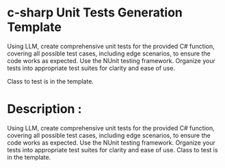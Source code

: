 # c-sharp Unit Tests Generation Template

Using LLM, create comprehensive unit tests for the provided C# function, covering all possible test cases, including edge scenarios, to ensure the code works as expected. Use the NUnit testing framework.  Organize your tests into appropriate test suites for clarity and ease of use.

Class to test is in the template.




# Description :
Using LLM, create comprehensive unit tests for the provided C# function, covering all possible test cases, including edge scenarios, to ensure the code works as expected. Use the NUnit testing framework.  Organize your tests into appropriate test suites for clarity and ease of use.
Class to test is in the template.

